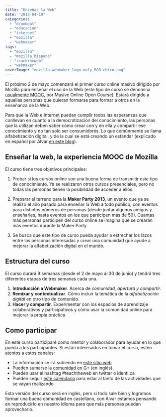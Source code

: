 ```yaml
---
title: "Enseñar la Web"
date: "2013-04-10"
categories: 
  - "drumbeat"
  - "educacion"
  - "internet"
  - "mozilla"
  - "webmaker"
tags: 
  - "mozilla"
  - "mozilla_hispano"
  - "teachtheweb"
  - "webmaker"
coverImage: "mozilla-webmaker_logo-only_RGB_chico.png"
---
```


El próximo 2 de mayo comenzará el primer curso online masivo dirigido por Mozilla para enseñar el uso de la Web (este tipo de curso se denomina [usualmente MOOC](http://es.wikipedia.org/wiki/MOOC), por Masive Online Open Course). Estará dirigido a aquellas personas que quieran formarse para formar a otros en la enseñanza de la Web.

Para que la Web e Internet puedan cumplir todos las esperanzas que conllevan en cuanto a la democratización del conocimiento, las personas que la utilizan deben saber cómo crear con y en ella y compartir ese conocimiento y no tan solo ser consumidores. Lo que comúnmente se llama alfabetización digital, y de la cual se está creando un estándar (explicado en español por Alvar [en este blog](http://www.acercadelaeducacion.com.ar/2013/02/21/estandares-en-alfabetizacion-web-introduccion-weblitstd/ "Hacia un estandar en la alfabetización digital")).

## Enseñar la web, la experiencia MOOC de Mozilla

El curso tiene tres objetivos principales:

1. Probar si los cursos online son una buena forma de transmitir este tipo de conocimiento. Ya se realizaron otros cursos presenciales, pero no todas las personas tienen la posibilidad de acceder a ellos.
    
2. Preparar el terreno para la **Maker Party 2013**, un evento que ya se realizó el año pasado para enseñar la Web a todo público, con eventos para distintos números de personas (desde juntar algunos amigos y enseñarles, hasta eventos en los que participen más de 50). Cuantas más personas participen del curso online se imagina que se crearán más eventos durante la Maker Party.
    
3. Se busca que este tipo de curso pueda ayudar a estrechar los lazos entre las personas interesadas y crear una comunidad que ayude a mejorar la alfabetización digital en el mundo.
    

## Estructura del curso

El curso durará 9 semanas (desde el 2 de mayo al 30 de junio) y tendrá tres diferentes etapas de tres semanas cada una.

1. **Introducción a Webmaker**. Acerca de _comunidad, apertura y compartir_.
2. **Remixar y contextualizar**. Cómo incluir la temática de la _alfabetización digital_ en otro tipo de contenido.
3. **Hacer y compartir**. Experimentar con los espacios de aprendizaje colaborativos y participativos y cómo usar la comunidad online para mejorar la propia práctica.

## Como participar

En este curso participaré como mentor y colaborador para ayudar en lo que pueda a los participantes. Si están interesados en tomar el curso, estén atentos a estos canales:

- La información se irá subiendo en [este sitio web](http://hivenyc.org/teachtheweb)
- Pueden sumarse la [comunidad en G+](http://mzl.la/gpluswebmaker) (en inglés).
- Pueden usar el hashtag #teachtheweb en twitter o identi.ca
- Pueden seguir [este calendario](http://hivenyc.org/teachtheweb/calendar/) para estar al tanto de las actividades que se vayan realizando

Esta versión del curso será en inglés, pero si todo sale bien y logramos formar una buena comunidad en castellano, con Alvar estamos pensando en reproducirlo en nuestro idioma para que más personas puedan aprovecharlo.
